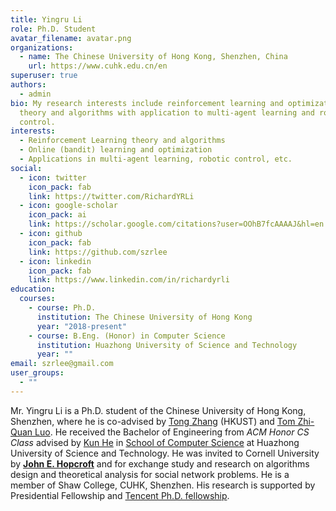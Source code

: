 ```yaml
---
title: Yingru Li
role: Ph.D. Student
avatar_filename: avatar.png
organizations:
  - name: The Chinese University of Hong Kong, Shenzhen, China
    url: https://www.cuhk.edu.cn/en
superuser: true
authors:
  - admin
bio: My research interests include reinforcement learning and optimization
  theory and algorithms with application to multi-agent learning and robotics
  control.
interests:
  - Reinforcement Learning theory and algorithms
  - Online (bandit) learning and optimization
  - Applications in multi-agent learning, robotic control, etc.
social:
  - icon: twitter
    icon_pack: fab
    link: https://twitter.com/RichardYRLi
  - icon: google-scholar
    icon_pack: ai
    link: https://scholar.google.com/citations?user=OOhB7fcAAAAJ&hl=en
  - icon: github
    icon_pack: fab
    link: https://github.com/szrlee
  - icon: linkedin
    icon_pack: fab
    link: https://www.linkedin.com/in/richardyrli
education:
  courses:
    - course: Ph.D.
      institution: The Chinese University of Hong Kong
      year: "2018-present"
    - course: B.Eng. (Honor) in Computer Science
      institution: Huazhong University of Science and Technology
      year: ""
email: szrlee@gmail.com
user_groups:
  - ""
---
```


Mr. Yingru Li is a Ph.D. student of the Chinese University of Hong Kong, Shenzhen,
where he is co-advised by
[Tong Zhang](http://tongzhang-ml.org) (HKUST) and
[Tom Zhi-Quan Luo](https://scholar.google.com/citations?user=dW3gcXoAAAAJ).
He received the Bachelor of Engineering from _ACM Honor CS Class_ advised by [Kun He](http://faculty.hust.edu.cn/hekun/en/) in [School of Computer Science](http://english.cs.hust.edu.cn/) at Huazhong University of Science and Technology.
He was invited to Cornell University by **[John E. Hopcroft](http://www.cs.cornell.edu/jeh/)** and for exchange study and research on algorithms design and theoretical analysis for social network problems.
He is a member of Shaw College, CUHK, Shenzhen.
His research is supported by Presidential Fellowship and [Tencent Ph.D. fellowship](https://ai.tencent.com/ailab/en/index).
